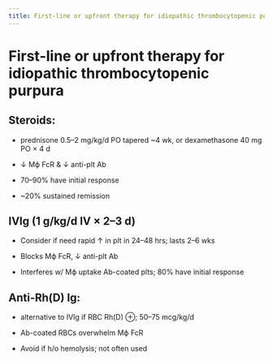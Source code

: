 ```yaml
---
title: First-line or upfront therapy for idiopathic thrombocytopenic purpura
---
```

# First-line or upfront therapy for idiopathic thrombocytopenic purpura

## Steroids:

- prednisone 0.5–2 mg/kg/d PO tapered ~4 wk, or dexamethasone 40 mg PO × 4 d

- ↓ Mϕ FcR & ↓ anti-plt Ab

- 70–90% have initial response

- ~20% sustained remission

## IVIg (1 g/kg/d IV × 2–3 d)

* Consider if need rapid ↑ in plt in 24–48 hrs; lasts 2–6 wks

* Blocks Mϕ FcR, ↓ anti-plt Ab

* Interferes w/ Mϕ uptake Ab-coated plts; 80% have initial response

## Anti-Rh(D) Ig:

* alternative to IVIg if RBC Rh(D) ⊕; 50–75 mcg/kg/d

* Ab-coated RBCs overwhelm Mϕ FcR

* Avoid if h/o hemolysis; not often used

